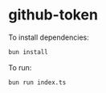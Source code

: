 # github-token

To install dependencies:

```bash
bun install
```

To run:

```bash
bun run index.ts
```

